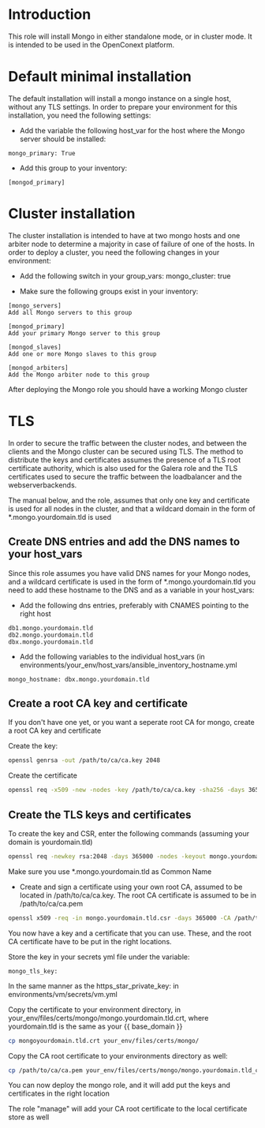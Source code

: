 # Introduction
This role will install Mongo in either standalone mode, or in cluster mode. It is intended to be used in the OpenConext platform.

# Default minimal installation
The default installation will install a mongo instance on a single host, without any TLS settings. In order to prepare your environment for this installation, you need the following settings:

* Add the variable the following host_var for the host where the Mongo server should be installed:
```
mongo_primary: True
```
* Add this group to your inventory:
```
[mongod_primary]
```
# Cluster installation
The cluster installation is intended to have at two mongo hosts and one arbiter node to determine a majority in case of failure of one of the hosts. In order to deploy a cluster, you need the following changes in your environment:

* Add the following switch in your group_vars:
mongo_cluster: true

* Make sure the following groups exist in your inventory:
```
[mongo_servers]
Add all Mongo servers to this group

[mongod_primary]
Add your primary Mongo server to this group

[mongod_slaves]
Add one or more Mongo slaves to this group

[mongod_arbiters]
Add the Mongo arbiter node to this group
```

After deploying the Mongo role you should have a working Mongo cluster

# TLS
In order to secure the traffic between the cluster nodes, and between the clients and the Mongo cluster can be secured using TLS. The method to distribute the keys and certificates assumes the presence of a TLS root certificate authority, which is also used for the Galera role and the TLS certificates used to secure the traffic between the loadbalancer and the webserverbackends.

The manual below, and the role, assumes that only one key and certificate is used for all nodes in the cluster, and that a wildcard domain in the form of *.mongo.yourdomain.tld is used

## Create DNS entries and add the DNS names to your host_vars
Since this role assumes you have valid DNS names for your Mongo nodes, and a wildcard certificate is used in the form of *.mongo.yourdomain.tld you need to add these hostname to the DNS and as a variable in your host_vars:

* Add the following dns entries, preferably with CNAMES pointing to the right host
```
db1.mongo.yourdomain.tld 
db2.mongo.yourdomain.tld
dbx.mongo.yourdomain.tld
```

* Add the following variables to the individual host_vars (in environments/your_env/host_vars/ansible_inventory_hostname.yml
```
mongo_hostname: dbx.mongo.yourdomain.tld
```

## Create a root CA key and certificate 
If you don't have one yet, or you want a seperate root CA for mongo, create a root CA key and certificate

Create the key:
```bash
openssl genrsa -out /path/to/ca/ca.key 2048
```

Create the certificate
```bash
openssl req -x509 -new -nodes -key /path/to/ca/ca.key -sha256 -days 365000 -out /path/to/ca/ca.pem
```
## Create the TLS keys and certificates

To create the key and CSR, enter the following commands (assuming your domain is yourdomain.tld)
```bash
openssl req -newkey rsa:2048 -days 365000 -nodes -keyout mongo.yourdomain.tld.key -out mongo.yourdomain.tld.csr
```
Make sure you use *.mongo.yourdomain.tld as Common Name

* Create and sign a certificate using your own root CA, assumed to be located in /path/to/ca/ca.key. The root CA certificate is assumed to be in /path/to/ca/ca.pem

```bash
openssl x509 -req -in mongo.yourdomain.tld.csr -days 365000 -CA /path/to/ca/ca.pem -CAkey /path/to/ca/ca.key -out mongoyourdomain.tld.crt
```

You now have a key and a certificate that you can use. These, and the root CA certificate have to be put in the right locations. 

Store the key in your secrets yml file under the variable:
```
mongo_tls_key:
```
In the same manner as the https_star_private_key: in environments/vm/secrets/vm.yml

Copy the certificate to your environment directory, in your_env/files/certs/mongo/mongo.yourdomain.tld.crt, where yourdomain.tld is the same as your {{ base_domain }}
```bash
cp mongoyourdomain.tld.crt your_env/files/certs/mongo/
```
Copy the CA root certificate to your environments directory as well: 
```bash
cp /path/to/ca/ca.pem your_env/files/certs/mongo/mongo.yourdomain.tld_ca.pem
```

You can now deploy the mongo role, and it will add put the keys and certificates in the right location

The role "manage" will add your CA root certificate to the local certificate store as well
